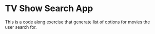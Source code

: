 TV Show Search App
========================

This is a code along exercise that generate list of options for movies the user search for.